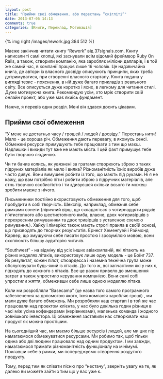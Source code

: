 ```yaml
---
layout: post
title: "Прийми свої обмеження, або перестань “скігліті”"
date: 2013-07-06 14:13
comments: true
categories: [Книги, Переклад, Мотивація]
---
```


{% img right /images/rework.jpg  384 512 %}


Маєже закінчив читати книгу “Rework” від 37signals.com. Книгу написали ті самі хлопці, які заснували всім відомий фреймвор Ruby On Rails, а також, створили компанію, яка заробляє міліони далларів, і в той же самий час, в компанії працює лише 16 чоловік. Це надзвичайна книга, де автори  із власного досвіду описуюють принципи, яких треба дотримуватися, при створенні власного стартапу. Книга подана у вигляді тезис - пояснення, в ній дуже багато прикладів з реального світу. Все описується дуже коротко і ясно, в легкому для читання стилі. Дуже мотивуюча книга. Рекомендую усім, хто мріє створити свій онлайн проект, або уже має якиїсь фундамент. 

Нажче, я перевів один розділ. Мені він здався досить цікавим.

<!-- more -->

Прийми свої обмеження
----------------------

“У мене не достатньо часу / грошей / людей / досвіду.” Перестань нити! Мало  - це  хороша річ. Обмеження дають перевагу, в якомусь сенсі. Обмежені ресурси примушують тебе працювати з тим що маєш. Надлишки і викиди тут вже не мають міста. І цей факт примушує тебе бути творчою людиною. 

Чи ти бачив колись, як увязнені за гратами створюють зброю з таких підруних матеріалів як мило і вилка?  Різноманітність їхніх виробів дуже часто дивує. Вони вимушені робити із того, що мають під руками. Ні я не кажу, що вам потрібно піти і робити зброю з підручних матеріалів, але стнь творчою особистістю і ти здивуєшся скільки всього ти можеш зробити маєже з нічого.

Письменники постійно вкористовують обмеження для того, щоб пробудити в собі творчість. Шекспір, наприклад, обмежив себе рамками сонети  (ліричний вірш, що складається з чотирнадцяти рядків п’ятистопного або шестистопного ямба, власне, двох чотиривіршів з перехресним римуванням та двох тривіршів з усталеною схемою римування.). Хайку і лімерікс також мають строгі праила в своїй основі, що призводять до творчих результатів. Ернест Хеменгуей і Раймонд Карвер, що змушуючи себе писати простою і зрозумілою мовою, вони охоплюють більшу аудиторію читачів. 

“Southwest” - на відміну від усіх інших авіакомпаній, які літають на різних моделях літаків, використовує лише одну модель - це Боїнг 737. Як результат, кожен пілот, стюардесса і наземна технічна група може обслуговувати будь-який із літаків. До того ж, всі запчастини які у них є, підходять до кожного з літаків. Все це разом привело до зменшення затрат а також упростило керування компанією. Вони самі собі упростили жяття, обмеживши себе лише одною моделлю літака.

Коли ми розробляли “Basecamp” (це назва того самого програмного забезпечення за допомогою якого, їхня компанія заробляє гроші) ,  ми мали дуже багато обмежень. Ми розробляли наш стартап і в той же час працювали над проектом клієнта, у нас було декілька годин різниця в часі між усіма кофандерами (керівниками), маленька команда і жодного зовнішього інвестора. Ці обмеження заставили нас створювати наш продукт як можна простішим.    

На сьогодніший час, ми маємо більше ресурсів і людей, але ми цих пір намагаємося обмежуватися ресурсами. Ми робимо так, щоб тільки одина або дві людини працювало над одним продуктом. І ми завжди, намагаємося тримати різноманітність функціоналу на мінімумі.  Поклавши себе в рамки, ми попереджуємо створення роздутого продукту. 

Тому, перед тим як співати пісню про “нестачу”, зверніть увагу на те, як далеко ви можете зайти з тим що у вас уже є. 

